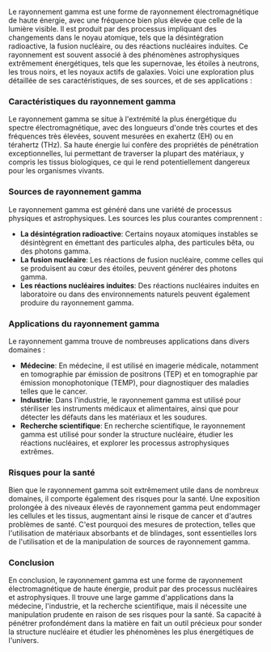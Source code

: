 Le rayonnement gamma est une forme de rayonnement électromagnétique de haute énergie, avec une fréquence bien plus élevée que celle de la lumière visible. Il est produit par des processus impliquant des changements dans le noyau atomique, tels que la désintégration radioactive, la fusion nucléaire, ou des réactions nucléaires induites. Ce rayonnement est souvent associé à des phénomènes astrophysiques extrêmement énergétiques, tels que les supernovae, les étoiles à neutrons, les trous noirs, et les noyaux actifs de galaxies. Voici une exploration plus détaillée de ses caractéristiques, de ses sources, et de ses applications :

### Caractéristiques du rayonnement gamma

Le rayonnement gamma se situe à l'extrémité la plus énergétique du spectre électromagnétique, avec des longueurs d'onde très courtes et des fréquences très élevées, souvent mesurées en exahertz (EH) ou en térahertz (THz). Sa haute énergie lui confère des propriétés de pénétration exceptionnelles, lui permettant de traverser la plupart des matériaux, y compris les tissus biologiques, ce qui le rend potentiellement dangereux pour les organismes vivants.

### Sources de rayonnement gamma

Le rayonnement gamma est généré dans une variété de processus physiques et astrophysiques. Les sources les plus courantes comprennent :
- **La désintégration radioactive**: Certains noyaux atomiques instables se désintègrent en émettant des particules alpha, des particules bêta, ou des photons gamma.
- **La fusion nucléaire**: Les réactions de fusion nucléaire, comme celles qui se produisent au cœur des étoiles, peuvent générer des photons gamma.
- **Les réactions nucléaires induites**: Des réactions nucléaires induites en laboratoire ou dans des environnements naturels peuvent également produire du rayonnement gamma.

### Applications du rayonnement gamma

Le rayonnement gamma trouve de nombreuses applications dans divers domaines :
- **Médecine**: En médecine, il est utilisé en imagerie médicale, notamment en tomographie par émission de positrons (TEP) et en tomographie par émission monophotonique (TEMP), pour diagnostiquer des maladies telles que le cancer.
- **Industrie**: Dans l'industrie, le rayonnement gamma est utilisé pour stériliser les instruments médicaux et alimentaires, ainsi que pour détecter les défauts dans les matériaux et les soudures.
- **Recherche scientifique**: En recherche scientifique, le rayonnement gamma est utilisé pour sonder la structure nucléaire, étudier les réactions nucléaires, et explorer les processus astrophysiques extrêmes.

### Risques pour la santé

Bien que le rayonnement gamma soit extrêmement utile dans de nombreux domaines, il comporte également des risques pour la santé. Une exposition prolongée à des niveaux élevés de rayonnement gamma peut endommager les cellules et les tissus, augmentant ainsi le risque de cancer et d'autres problèmes de santé. C'est pourquoi des mesures de protection, telles que l'utilisation de matériaux absorbants et de blindages, sont essentielles lors de l'utilisation et de la manipulation de sources de rayonnement gamma.

### Conclusion

En conclusion, le rayonnement gamma est une forme de rayonnement électromagnétique de haute énergie, produit par des processus nucléaires et astrophysiques. Il trouve une large gamme d'applications dans la médecine, l'industrie, et la recherche scientifique, mais il nécessite une manipulation prudente en raison de ses risques pour la santé. Sa capacité à pénétrer profondément dans la matière en fait un outil précieux pour sonder la structure nucléaire et étudier les phénomènes les plus énergétiques de l'univers.